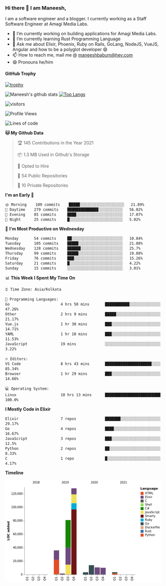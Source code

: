### Hi there 👋 I am Maneesh,

I am a software engineer and a blogger. I currently working as a Staff Software Engineer at Amagi Media Labs.


- 🔭 I’m currently working on building applications for Amagi Media Labs.
- 🌱 I’m currently learning Rust Programming Language
- 💬 Ask me about Elixir, Phoenix, Ruby on Rails, GoLang, NodeJS, VueJS, Angular and how to be a polyglot developer 😄
- 📫 How to reach me, mail me @ maneeshbabum@hey.com
- 😄 Pronouns he/him

#### GitHub Trophy
[![trophy](https://github-profile-trophy.vercel.app/?username=maneeshbabu)](https://github.com/ryo-ma/github-profile-trophy)

![Maneesh's github stats](https://github-readme-stats.vercel.app/api?username=maneeshbabu&show_icons=true)
[![Top Langs](https://github-readme-stats.vercel.app/api/top-langs/?username=maneeshbabu)](https://github.com/anuraghazra/github-readme-stats)


![visitors](https://visitor-badge.glitch.me/badge?page_id=maneeshbabu.maneeshbabu)

<!--START_SECTION:waka-->
![Profile Views](http://img.shields.io/badge/Profile%20Views-101-blue)

![Lines of code](https://img.shields.io/badge/From%20Hello%20World%20I%27ve%20Written-287631%20lines%20of%20code-blue)

**🐱 My Github Data** 

> 🏆 145 Contributions in the Year 2021
 > 
> 📦 1.3 MB Used in Github's Storage 
 > 
> 💼 Opted to Hire
 > 
> 📜 54 Public Repositories 
 > 
> 🔑 10 Private Repositories  
 > 
**I'm an Early 🐤** 

```text
🌞 Morning    109 commits    █████░░░░░░░░░░░░░░░░░░░░   21.89% 
🌆 Daytime    279 commits    ██████████████░░░░░░░░░░░   56.02% 
🌃 Evening    85 commits     ████░░░░░░░░░░░░░░░░░░░░░   17.07% 
🌙 Night      25 commits     █░░░░░░░░░░░░░░░░░░░░░░░░   5.02%

```
📅 **I'm Most Productive on Wednesday** 

```text
Monday       54 commits     ██░░░░░░░░░░░░░░░░░░░░░░░   10.84% 
Tuesday      105 commits    █████░░░░░░░░░░░░░░░░░░░░   21.08% 
Wednesday    128 commits    ██████░░░░░░░░░░░░░░░░░░░   25.7% 
Thursday     99 commits     █████░░░░░░░░░░░░░░░░░░░░   19.88% 
Friday       76 commits     ███░░░░░░░░░░░░░░░░░░░░░░   15.26% 
Saturday     21 commits     █░░░░░░░░░░░░░░░░░░░░░░░░   4.22% 
Sunday       15 commits     ░░░░░░░░░░░░░░░░░░░░░░░░░   3.01%

```


📊 **This Week I Spent My Time On** 

```text
⌚︎ Time Zone: Asia/Kolkata

💬 Programming Languages: 
Go                       4 hrs 50 mins       ███████████░░░░░░░░░░░░░░   47.26% 
Other                    2 hrs 9 mins        █████░░░░░░░░░░░░░░░░░░░░   21.17% 
Vue.js                   1 hr 30 mins        ███░░░░░░░░░░░░░░░░░░░░░░   14.71% 
YAML                     1 hr 10 mins        ███░░░░░░░░░░░░░░░░░░░░░░   11.53% 
JavaScript               19 mins             ░░░░░░░░░░░░░░░░░░░░░░░░░   3.22%

🔥 Editors: 
VS Code                  8 hrs 43 mins       █████████████████████░░░░   85.34% 
Browser                  1 hr 29 mins        ███░░░░░░░░░░░░░░░░░░░░░░   14.66%

💻 Operating System: 
Linux                    10 hrs 13 mins      █████████████████████████   100.0%

```

**I Mostly Code in Elixir** 

```text
Elixir                   7 repos             ███████░░░░░░░░░░░░░░░░░░   29.17% 
Go                       4 repos             ████░░░░░░░░░░░░░░░░░░░░░   16.67% 
JavaScript               3 repos             ███░░░░░░░░░░░░░░░░░░░░░░   12.5% 
Python                   2 repos             ██░░░░░░░░░░░░░░░░░░░░░░░   8.33% 
C                        1 repo              █░░░░░░░░░░░░░░░░░░░░░░░░   4.17%

```


**Timeline**

![Chart not found](https://raw.githubusercontent.com/maneeshbabu/maneeshbabu/master/charts/bar_graph.png) 


<!--END_SECTION:waka-->


<!--
**maneeshbabu/maneeshbabu** is a ✨ _special_ ✨ repository because its `README.md` (this file) appears on your GitHub profile.

Here are some ideas to get you started:

- 🔭 I’m currently working on ...
- 🌱 I’m currently learning ...
- 👯 I’m looking to collaborate on ...
- 🤔 I’m looking for help with ...
- 💬 Ask me about ...
- 📫 How to reach me: ...
- 😄 Pronouns: ...
- ⚡ Fun fact: ...
-->
